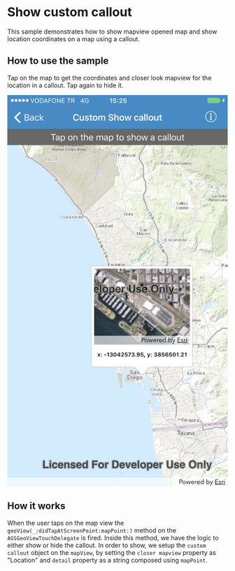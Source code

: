 # Show custom callout

This sample demonstrates how to show mapview opened map and show location coordinates on a map using a callout.

## How to use the sample

Tap on the map to get the coordinates and closer look mapview for the location in a callout. Tap again to hide it.

![](image1.png)

## How it works

When the user taps on the map view the `geoView(_:didTapAtScreenPoint:mapPoint:)` method on the `AGSGeoViewTouchDelegate` is fired. Inside this method, we have the logic to either show or hide the callout. In order to show, we setup the `custom callout` object on the `mapView`, by setting the `closer mapview` property as "Location" and `detail` property as a string composed using `mapPoint`.






